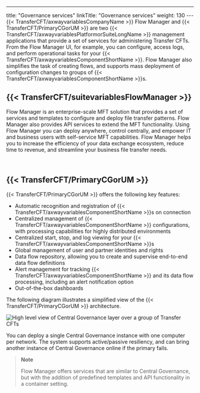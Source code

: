 ---
title: "Governance services"
linkTitle: "Governance services"
weight: 130
---{{< TransferCFT/axwayvariablesCompanyName  >}} Flow Manager and {{< TransferCFT/PrimaryCGorUM  >}} are two {{< TransferCFT/axwayvariablesPlatformorSuiteLongName  >}} management applications that provide a set of services for administering Transfer CFTs. From the Flow Manager UI, for example, you can configure, access logs, and perform operational tasks for your {{< TransferCFT/axwayvariablesComponentShortName  >}}. Flow Manager also simplifies the task of creating flows, and supports mass deployment of configuration changes to groups of {{< TransferCFT/axwayvariablesComponentShortName  >}}s.

## {{< TransferCFT/suitevariablesFlowManager  >}}

Flow Manager is an enterprise-scale MFT solution that provides a set of services and templates to configure and deploy file transfer patterns. Flow Manager also provides API services to extend the MFT functionality. Using Flow Manager you can deploy anywhere, control centrally, and empower IT and business users with self-service MFT capabilities. Flow Manager helps you to increase the efficiency of your data exchange ecosystem, reduce time to revenue, and streamline your business file transfer needs.

 

## {{< TransferCFT/PrimaryCGorUM  >}}

{{< TransferCFT/PrimaryCGorUM  >}} offers the following key features:

* Automatic recognition and registration of {{< TransferCFT/axwayvariablesComponentShortName >}}s on connection
* Centralized management of {{< TransferCFT/axwayvariablesComponentShortName >}} configurations, with processing capabilities for highly distributed environments
* Centralized start, stop, and log viewing for your {{< TransferCFT/axwayvariablesComponentShortName >}}s
* Global management of user and partner identities and rights
* Data flow repository, allowing you to create and supervise end-to-end data flow definitions
* Alert management for tracking {{< TransferCFT/axwayvariablesComponentShortName >}} and its data flow processing, including an alert notification option
* Out-of-the-box dashboards

The following diagram illustrates a simplified view of the {{< TransferCFT/PrimaryCGorUM  >}} architecture.

![High level view of Central Governance layer over a group of Transfer CFTs](/Images/TransferCFT/2013_g_CG_architecture_draft1.png)

You can deploy a single Central Governance instance with one computer per network. The system supports active/passive resiliency, and can bring another instance of Central Governance online if the primary fails.

> **Note**
>
> Flow Manager offers services that are similar to Central Governance, but with the addition of predefined templates and API functionality in a container setting.
